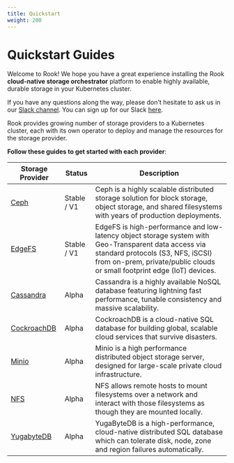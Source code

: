```yaml
---
title: Quickstart
weight: 200
---
```


# Quickstart Guides

Welcome to Rook! We hope you have a great experience installing the Rook **cloud-native storage orchestrator** platform to enable highly available, durable storage
in your Kubernetes cluster.

If you have any questions along the way, please don't hesitate to ask us in our [Slack channel](https://rook-io.slack.com). You can sign up for our Slack [here](https://slack.rook.io).

Rook provides growing number of storage providers to a Kubernetes cluster, each with its own operator to deploy and manage the resources for the storage provider.

**Follow these guides to get started with each provider**:

| Storage Provider               | Status      | Description                                                                                                                                                                                                          |
| ------------------------------ | ----------- | -------------------------------------------------------------------------------------------------------------------------------------------------------------------------------------------------------------------- |
| [Ceph](ceph-quickstart.md)     | Stable / V1 | Ceph is a highly scalable distributed storage solution for block storage, object storage, and shared filesystems with years of production deployments.                                                               |
| [EdgeFS](edgefs-quickstart.md) | Stable / V1 | EdgeFS is high-performance and low-latency object storage system with Geo-Transparent data access via standard protocols (S3, NFS, iSCSI) from on-prem, private/public clouds or small footprint edge (IoT) devices. |
| [Cassandra](cassandra.md)      | Alpha       | Cassandra is a highly available NoSQL database featuring lightning fast performance, tunable consistency and massive scalability.                                                                                    |
| [CockroachDB](cockroachdb.md)  | Alpha       | CockroachDB is a cloud-native SQL database for building global, scalable cloud services that survive disasters.                                                                                                      |
| [Minio](minio-object-store.md) | Alpha       | Minio is a high performance distributed object storage server, designed for large-scale private cloud infrastructure.                                                                                                |
| [NFS](nfs.md)                  | Alpha       | NFS allows remote hosts to mount filesystems over a network and interact with those filesystems as though they are mounted locally.                                                                                  |
| [YugabyteDB](yugabytedb.md)    | Alpha       | YugaByteDB is a high-performance, cloud-native distributed SQL database which can tolerate disk, node, zone and region failures automatically.                                                                       |
